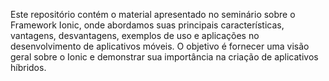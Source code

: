 Este repositório contém o material apresentado no seminário sobre o Framework Ionic, onde abordamos suas principais características, vantagens, desvantagens, exemplos de uso e aplicações no desenvolvimento de aplicativos móveis. O objetivo é fornecer uma visão geral sobre o Ionic e demonstrar sua importância na criação de aplicativos híbridos.
